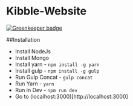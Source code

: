 # Kibble-Website

[![Greenkeeper badge](https://badges.greenkeeper.io/TheHollidayInn/Kibbl-Website.svg)](https://greenkeeper.io/)


##Installation
 - Install NodeJs
 - Install Mongo
 - Install yarn - `npm install -g yarn`
 - Install gulp - `npm install -g gulp`
 - Run Gulp Concat - `gulp concat`
 - Run Yarn - `yarn`
 - Run in Dev - `npm run dev`
 - Go to (localhost:3000)[http://localhost:3000]

